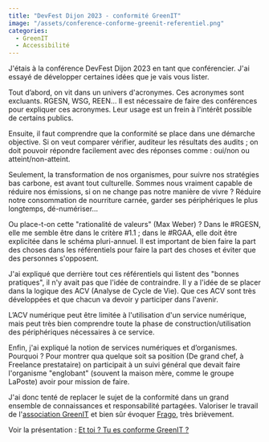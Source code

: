 ```yaml
---
title: "DevFest Dijon 2023 - conformité GreenIT"
image: "/assets/conference-conforme-greenit-referentiel.png"
categories:
  - GreenIT
  - Accessibilité
---
```


J'étais à la conférence DevFest Dijon 2023 en tant que conférencier. J'ai essayé de développer certaines idées que je vais vous lister.

Tout d’abord, on vit dans un univers d'acronymes. Ces acronymes sont excluants. RGESN, WSG, REEN… Il est nécessaire de faire des conférences pour expliquer ces acronymes. Leur usage est un frein à l'intérêt possible de certains publics. 

Ensuite, il faut comprendre que la conformité se place dans une démarche objective. Si on veut comparer vérifier, auditeur les résultats des audits ; on doit pouvoir répondre facilement avec des réponses comme : oui/non ou atteint/non-atteint.

Seulement, la transformation de nos organismes, pour suivre nos stratégies bas carbone, est avant tout culturelle. Sommes nous vraiment capable de réduire nos émissions, si on ne change pas notre manière de vivre ? Réduire notre consommation de nourriture carnée, garder ses périphériques le plus longtemps, dé-numériser…

Ou place-t-on cette "rationalité de valeurs" (Max Weber) ? Dans le #RGESN, elle me semble être dans le critère #1.1 ; dans le #RGAA, elle doit être explicitée dans le schéma pluri-annuel. Il est important de bien faire la part des choses dans les référentiels pour faire la part des choses et éviter que des personnes s'opposent.

J'ai expliqué que derrière tout ces référentiels qui listent des "bonnes pratiques", il n'y avait pas que l'idée de contraindre. Il y a l'idée de se placer dans la logique des ACV (Analyse de Cycle de Vie). Que ces ACV sont très développées et que chacun va devoir y participer dans l'avenir.

L’ACV numérique peut être limitée à l'utilisation d'un service numérique, mais peut très bien comprendre toute la phase de construction/utilisation des périphériques nécessaires à ce service.

Enfin, j'ai expliqué la notion de services numériques et d’organismes. Pourquoi ? Pour montrer qua quelque soit sa position (De grand chef, à Freelance prestataire) on participait à un suivi général que devait faire l'organisme "englobant" (souvent la maison mère, comme le groupe LaPoste) avoir pour mission de faire.

J'ai donc tenté de replacer le sujet de la conformité dans un grand ensemble de connaissances et responsabilité partagées. Valoriser le travail de l'[association GreenIT](https://asso.greenit.fr/) et bien sûr évoquer [Frago](https://lowdit.github.io/frago/), très brièvement.

Voir la présentation : [Et toi ? Tu es conforme GreenIT ?](https://bertrandkeller.github.io/conference-et-toi-greenit-dijon-2023/)
